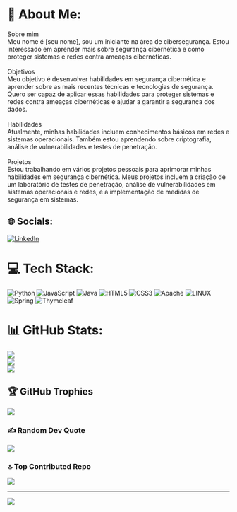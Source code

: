 # 💫 About Me:
Sobre mim<br>Meu nome é [seu nome], sou um iniciante na área de cibersegurança. Estou interessado em aprender mais sobre segurança cibernética e como proteger sistemas e redes contra ameaças cibernéticas.<br><br>Objetivos<br>Meu objetivo é desenvolver habilidades em segurança cibernética e aprender sobre as mais recentes técnicas e tecnologias de segurança. Quero ser capaz de aplicar essas habilidades para proteger sistemas e redes contra ameaças cibernéticas e ajudar a garantir a segurança dos dados.<br><br>Habilidades<br>Atualmente, minhas habilidades incluem conhecimentos básicos em redes e sistemas operacionais. Também estou aprendendo sobre criptografia, análise de vulnerabilidades e testes de penetração.<br><br>Projetos<br>Estou trabalhando em vários projetos pessoais para aprimorar minhas habilidades em segurança cibernética. Meus projetos incluem a criação de um laboratório de testes de penetração, análise de vulnerabilidades em sistemas operacionais e redes, e a implementação de medidas de segurança em sistemas.


## 🌐 Socials:
[![LinkedIn](https://img.shields.io/badge/LinkedIn-%230077B5.svg?logo=linkedin&logoColor=white)](https://linkedin.com/in/https://www.linkedin.com/in/eduardo-cordovil-65b357214/) 

# 💻 Tech Stack:
![Python](https://img.shields.io/badge/python-3670A0?style=for-the-badge&logo=python&logoColor=ffdd54) ![JavaScript](https://img.shields.io/badge/javascript-%23323330.svg?style=for-the-badge&logo=javascript&logoColor=%23F7DF1E) ![Java](https://img.shields.io/badge/java-%23ED8B00.svg?style=for-the-badge&logo=java&logoColor=white) ![HTML5](https://img.shields.io/badge/html5-%23E34F26.svg?style=for-the-badge&logo=html5&logoColor=white) ![CSS3](https://img.shields.io/badge/css3-%231572B6.svg?style=for-the-badge&logo=css3&logoColor=white) ![Apache](https://img.shields.io/badge/apache-%23D42029.svg?style=for-the-badge&logo=apache&logoColor=white) ![LINUX](https://img.shields.io/badge/Linux-FCC624?style=for-the-badge&logo=linux&logoColor=black) ![Spring](https://img.shields.io/badge/spring-%236DB33F.svg?style=for-the-badge&logo=spring&logoColor=white) ![Thymeleaf](https://img.shields.io/badge/Thymeleaf-%23005C0F.svg?style=for-the-badge&logo=Thymeleaf&logoColor=white)
# 📊 GitHub Stats:
![](https://github-readme-stats.vercel.app/api?username=EduardoSilvaCordovil&theme=radical&hide_border=false&include_all_commits=true&count_private=false)<br/>
![](https://github-readme-streak-stats.herokuapp.com/?user=EduardoSilvaCordovil&theme=radical&hide_border=false)<br/>
![](https://github-readme-stats.vercel.app/api/top-langs/?username=EduardoSilvaCordovil&theme=radical&hide_border=false&include_all_commits=true&count_private=false&layout=compact)

## 🏆 GitHub Trophies
![](https://github-profile-trophy.vercel.app/?username=EduardoSilvaCordovil&theme=radical&no-frame=true&no-bg=false&margin-w=4)

### ✍️ Random Dev Quote
![](https://quotes-github-readme.vercel.app/api?type=horizontal&theme=radical)

### 🔝 Top Contributed Repo
![](https://github-contributor-stats.vercel.app/api?username=EduardoSilvaCordovil&limit=5&theme=radical&combine_all_yearly_contributions=true)

---
[![](https://visitcount.itsvg.in/api?id=EduardoSilvaCordovil&icon=0&color=6)](https://visitcount.itsvg.in)

<!-- Proudly created with GPRM ( https://gprm.itsvg.in ) -->
